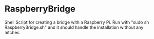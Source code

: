 RaspberryBridge
===============

Shell Script for creating a bridge with a Raspberry Pi. Run with "sudo sh RaspberryBridge.sh" and it should handle the installation without any hitches. 
